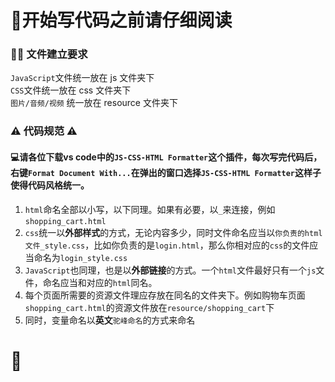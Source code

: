 # 👀开始写代码之前请仔细阅读

### 👨‍💻 文件建立要求

`JavaScript`文件统一放在 js 文件夹下  
`CSS`文件统一放在 css 文件夹下  
`图片/音频/视频` 统一放在 resource 文件夹下

### ⚠️ 代码规范 ⚠️

#### 💻请各位下载vs code中的```JS-CSS-HTML Formatter```这个插件，每次写完代码后，右键```Format Document With...```在弹出的窗口选择```JS-CSS-HTML Formatter```这样子使得代码风格统一。

1. ```html```命名全部以小写，以下同理。如果有必要，以```_```来连接，例如```shopping_cart.html```
2. `css`统一以**外部样式**的方式，无论内容多少，同时文件命名应当以`你负责的html文件_style.css`，比如你负责的是`login.html`，那么你相对应的`css`的文件应当命名为`login_style.css`
3. `JavaScript`也同理，也是以**外部链接**的方式。一个`html`文件最好只有一个`js`文件，命名应当和对应的`html`同名。
4. 每个页面所需要的资源文件理应存放在同名的文件夹下。例如购物车页面```shopping_cart.html```的资源文件放在```resource/shopping_cart```下
5. 同时，变量命名以**英文**```驼峰命名```的方式来命名
# 🦥
